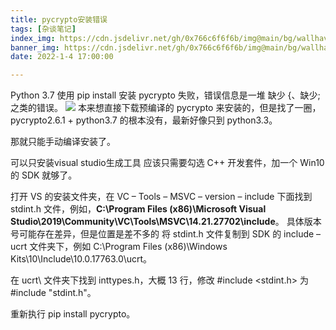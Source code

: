 ```yaml
---
title: pycrypto安装错误
tags: [杂谈笔记]
index_img: https://cdn.jsdelivr.net/gh/0x766c6f6f6b/img@main/bg/wallhaven-g71w8q.png
banner_img: https://cdn.jsdelivr.net/gh/0x766c6f6f6b/img@main/bg/wallhaven-g71w8q.png
date: 2022-1-4 17:00:00

---
```


Python 3.7 使用 pip install 安装 pycrypto 失败，错误信息是一堆 缺少 {、缺少; 之类的错误。
![](vx_images/418010117238571.png)
本来想直接下载预编译的 pycrypto 来安装的，但是找了一圈，pycrypto2.6.1 + python3.7 的根本没有，最新好像只到 python3.3。

那就只能手动编译安装了。

可以只安装visual studio生成工具
应该只需要勾选 C++ 开发套件，加一个 Win10 的 SDK 就够了。

打开 VS 的安装文件夹，在 VC – Tools – MSVC – version – include 下面找到 stdint.h 文件，例如，**C:\Program Files (x86)\Microsoft Visual Studio\2019\Community\VC\Tools\MSVC\14.21.27702\include**。
具体版本号可能存在差异，但是位置是差不多的
将 stdint.h 文件复制到 SDK 的 include – ucrt 文件夹下，例如 C:\Program Files (x86)\Windows Kits\10\Include\10.0.17763.0\ucrt。

在 ucrt\ 文件夹下找到 inttypes.h，大概 13 行，修改 #include <stdint.h> 为 #include "stdint.h"。

重新执行 pip install pycrypto。